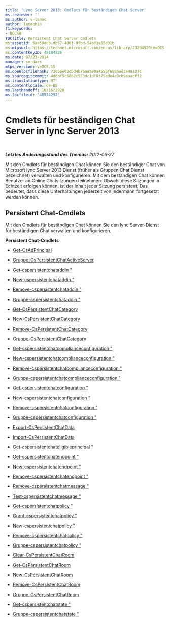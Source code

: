 ```yaml
---
title: 'Lync Server 2013: Cmdlets für beständigen Chat Server'
ms.reviewer: ''
ms.author: v-lanac
author: lanachin
f1.keywords:
- NOCSH
TOCTitle: Persistent Chat Server cmdlets
ms:assetid: 5aa59edb-db57-406f-9fbd-54bf1a55d31b
ms:mtpsurl: https://technet.microsoft.com/en-us/library/JJ204920(v=OCS.15)
ms:contentKeyID: 48184226
ms.date: 07/23/2014
manager: serdars
mtps_version: v=OCS.15
ms.openlocfilehash: 73e56e02dbd4b76aaa90a4556f688aad2e4ae37c
ms.sourcegitcommit: 4d6bf5c58b2c553dc1df8375ede4a9cb9eaadff2
ms.translationtype: MT
ms.contentlocale: de-DE
ms.lasthandoff: 10/16/2020
ms.locfileid: "48524232"
---
```

# <a name="persistent-chat-server-cmdlets-in-lync-server-2013"></a>Cmdlets für beständigen Chat Server in lync Server 2013

<div data-xmlns="http://www.w3.org/1999/xhtml">

<div class="topic" data-xmlns="http://www.w3.org/1999/xhtml" data-msxsl="urn:schemas-microsoft-com:xslt" data-cs="https://msdn.microsoft.com/">

<div data-asp="https://msdn2.microsoft.com/asp">



</div>

<div id="mainSection">

<div id="mainBody">

<span> </span>

_**Letztes Änderungsstand des Themas:** 2012-06-27_

Mit den Cmdlets für beständigen Chat können Sie den beständiger Chat von Microsoft lync Server 2013 Dienst (früher als Gruppen Chat Dienst bezeichnet) verwalten und konfigurieren. Mit dem beständigen Chat können Benutzer an Online Chatsitzungen teilnehmen. Obwohl diese Sitzungen in Echtzeit erfolgen können, ist der Inhalt jeder Sitzung persistent; Das bedeutet, dass diese Unterhaltungen jederzeit von jedermann fortgesetzt werden können.

<div>

## <a name="persistent-chat-cmdlets"></a>Persistent Chat-Cmdlets

Mit den Cmdlets für beständigen Chat können Sie den lync Server-Dienst für beständigen Chat verwalten und konfigurieren.

**Persistent Chat-Cmdlets**

  - [Get-CsAdPrincipal](https://technet.microsoft.com/library/JJ205326(v=OCS.15))

<!-- end list -->

  - [Gruppe-CsPersistentChatActiveServer](https://technet.microsoft.com/library/JJ205065(v=OCS.15))

<!-- end list -->

  - [Get-cspersistentchataddin "](https://technet.microsoft.com/library/JJ204670(v=OCS.15))

  - [New-cspersistentchataddin "](https://technet.microsoft.com/library/JJ204641(v=OCS.15))

  - [Remove-cspersistentchataddin "](https://technet.microsoft.com/library/JJ205350(v=OCS.15))

  - [Gruppe-cspersistentchataddin "](https://technet.microsoft.com/library/JJ204721(v=OCS.15))

<!-- end list -->

  - [Get-CsPersistentChatCategory](https://technet.microsoft.com/library/JJ204771(v=OCS.15))

  - [New-CsPersistentChatCategory](https://technet.microsoft.com/library/JJ204803(v=OCS.15))

  - [Remove-CsPersistentChatCategory](https://technet.microsoft.com/library/JJ204660(v=OCS.15))

  - [Gruppe-CsPersistentChatCategory](https://technet.microsoft.com/library/JJ204952(v=OCS.15))

<!-- end list -->

  - [Get-cspersistentchatcomplianceconfiguration "](https://technet.microsoft.com/library/JJ204625(v=OCS.15))

  - [New-cspersistentchatcomplianceconfiguration "](https://technet.microsoft.com/library/JJ205163(v=OCS.15))

  - [Remove-cspersistentchatcomplianceconfiguration "](https://technet.microsoft.com/library/JJ204767(v=OCS.15))

  - [Gruppe-cspersistentchatcomplianceconfiguration "](https://technet.microsoft.com/library/JJ204949(v=OCS.15))

<!-- end list -->

  - [Get-cspersistentchatconfiguration "](https://technet.microsoft.com/library/JJ205140(v=OCS.15))

  - [New-cspersistentchatconfiguration "](https://technet.microsoft.com/library/JJ205330(v=OCS.15))

  - [Remove-cspersistentchatconfiguration "](https://technet.microsoft.com/library/JJ204927(v=OCS.15))

  - [Gruppe-cspersistentchatconfiguration "](https://technet.microsoft.com/library/JJ205122(v=OCS.15))

<!-- end list -->

  - [Export-CsPersistentChatData](https://technet.microsoft.com/library/JJ205378(v=OCS.15))

  - [Import-CsPersistentChatData](https://technet.microsoft.com/library/JJ204709(v=OCS.15))

<!-- end list -->

  - [Get-cspersistentchateligibleprincipal "](https://technet.microsoft.com/library/JJ204891(v=OCS.15))

<!-- end list -->

  - [Get-cspersistentchatendpoint "](https://technet.microsoft.com/library/JJ204764(v=OCS.15))

  - [New-cspersistentchatendpoint "](https://technet.microsoft.com/library/JJ204811(v=OCS.15))

  - [Remove-cspersistentchatendpoint "](https://technet.microsoft.com/library/JJ204626(v=OCS.15))

<!-- end list -->

  - [Remove-cspersistentchatmessage "](https://technet.microsoft.com/library/JJ204668(v=OCS.15))

  - [Test-cspersistentchatmessage "](https://technet.microsoft.com/library/JJ204656(v=OCS.15))

<!-- end list -->

  - [Get-cspersistentchatpolicy "](https://technet.microsoft.com/library/JJ204673(v=OCS.15))

  - [Grant-cspersistentchatpolicy "](https://technet.microsoft.com/library/JJ204907(v=OCS.15))

  - [New-cspersistentchatpolicy "](https://technet.microsoft.com/library/JJ205396(v=OCS.15))

  - [Remove-cspersistentchatpolicy "](https://technet.microsoft.com/library/JJ205301(v=OCS.15))

  - [Gruppe-cspersistentchatpolicy "](https://technet.microsoft.com/library/JJ205192(v=OCS.15))

<!-- end list -->

  - [Clear-CsPersistentChatRoom](https://technet.microsoft.com/library/JJ204976(v=OCS.15))

  - [Get-CsPersistentChatRoom](https://technet.microsoft.com/library/JJ205123(v=OCS.15))

  - [New-CsPersistentChatRoom](https://technet.microsoft.com/library/JJ205166(v=OCS.15))

  - [Remove-CsPersistentChatRoom](https://technet.microsoft.com/library/JJ204639(v=OCS.15))

  - [Gruppe-CsPersistentChatRoom](https://technet.microsoft.com/library/JJ204801(v=OCS.15))

<!-- end list -->

  - [Get-cspersistentchatstate "](https://technet.microsoft.com/library/JJ204915(v=OCS.15))

  - [Gruppe-cspersistentchatstate "](https://technet.microsoft.com/library/JJ205109(v=OCS.15))

</div>

</div>

<span> </span>

</div>

</div>

</div>

